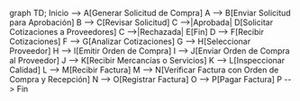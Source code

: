graph TD;
    Inicio --> A[Generar Solicitud de Compra]
    A --> B[Enviar Solicitud para Aprobación]
    B --> C[Revisar Solicitud]
    C -->|Aprobada| D[Solicitar Cotizaciones a Proveedores]
    C -->|Rechazada| E[Fin]
    D --> F[Recibir Cotizaciones]
    F --> G[Analizar Cotizaciones]
    G --> H[Seleccionar Proveedor]
    H --> I[Emitir Orden de Compra]
    I --> J[Enviar Orden de Compra al Proveedor]
    J --> K[Recibir Mercancías o Servicios]
    K --> L[Inspeccionar Calidad]
    L --> M[Recibir Factura]
    M --> N[Verificar Factura con Orden de Compra y Recepción]
    N --> O[Registrar Factura]
    O --> P[Pagar Factura]
    P --> Fin
